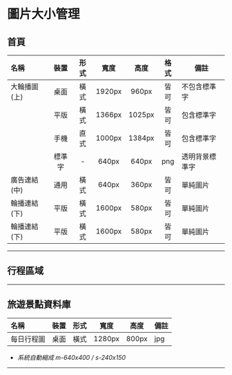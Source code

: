 # 圖片大小管理

## 首頁

| 名稱         |  裝置  | 形式 |  寬度  |  高度  | 格式 | 備註           |
| :----------- | :----: | :--: | :----: | :----: | :--: | ----------- |
| 大輪播圖(上) |  桌面  | 橫式 | 1920px | 960px  | 皆可 | 不包含標準字   |
|              |  平版  | 橫式 | 1366px | 1025px | 皆可 | 包含標準字     |
|              |  手機  | 直式 | 1000px | 1384px | 皆可 | 包含標準字     |
|              | 標準字 |  -   | 640px  | 640px  | png  | 透明背景標準字 |
| 廣告連結(中) |  通用  | 橫式 | 640px  | 360px  | 皆可 | 單純圖片       |
| 輪播連結(下) |  平版  | 橫式 | 1600px | 580px  | 皆可 | 單純圖片       |
| 輪播連結(下) |  平版  | 橫式 | 1600px | 580px  | 皆可 | 單純圖片       |

---

## 行程區域

---
## 旅遊景點資料庫
| 名稱         | 裝置 | 形式 |   寬度 | 高度   | 備註         |
| :------------ | :--: | :--: | :--: | :--: | ------------ |
| 每日行程圖 | 桌面 | 橫式 | 1280px | 800px  |jpg| 自動產生縮圖 |

* *系統自動縮成 m-640x400 / s-240x150*

---

